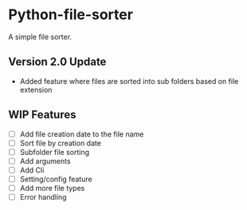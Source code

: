 # Python-file-sorter
A simple file sorter.

## **Version 2.0 Update**

- Added feature where files are sorted into sub folders based on file extension

## **WIP Features**

- [ ] Add file creation date to the file name
- [ ] Sort file by creation date
- [ ] Subfolder file sorting
- [ ] Add arguments
- [ ] Add Cli
- [ ] Setting/config feature
- [ ] Add more file types
- [ ] Error handling